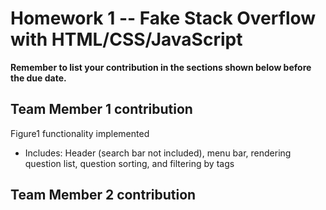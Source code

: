 # Homework 1 -- Fake Stack Overflow with HTML/CSS/JavaScript

**Remember to list your contribution in the sections shown below before the due date.**

## Team Member 1 contribution
Figure1 functionality implemented
- Includes: Header (search bar not included), menu bar, rendering question list, question sorting, and filtering by tags
## Team Member 2 contribution
